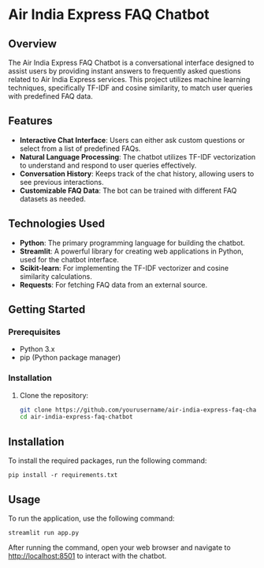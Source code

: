 # Air India Express FAQ Chatbot

## Overview
The Air India Express FAQ Chatbot is a conversational interface designed to assist users by providing instant answers to frequently asked questions related to Air India Express services. This project utilizes machine learning techniques, specifically TF-IDF and cosine similarity, to match user queries with predefined FAQ data.

## Features
- **Interactive Chat Interface**: Users can either ask custom questions or select from a list of predefined FAQs.
- **Natural Language Processing**: The chatbot utilizes TF-IDF vectorization to understand and respond to user queries effectively.
- **Conversation History**: Keeps track of the chat history, allowing users to see previous interactions.
- **Customizable FAQ Data**: The bot can be trained with different FAQ datasets as needed.

## Technologies Used
- **Python**: The primary programming language for building the chatbot.
- **Streamlit**: A powerful library for creating web applications in Python, used for the chatbot interface.
- **Scikit-learn**: For implementing the TF-IDF vectorizer and cosine similarity calculations.
- **Requests**: For fetching FAQ data from an external source.

## Getting Started

### Prerequisites
- Python 3.x
- pip (Python package manager)

### Installation
1. Clone the repository:
   ```bash
   git clone https://github.com/yourusername/air-india-express-faq-chatbot.git
   cd air-india-express-faq-chatbot
## Installation

To install the required packages, run the following command:

```
pip install -r requirements.txt
```

## Usage

To run the application, use the following command:

```
streamlit run app.py
```

After running the command, open your web browser and navigate to [http://localhost:8501](http://localhost:8501) to interact with the chatbot.

